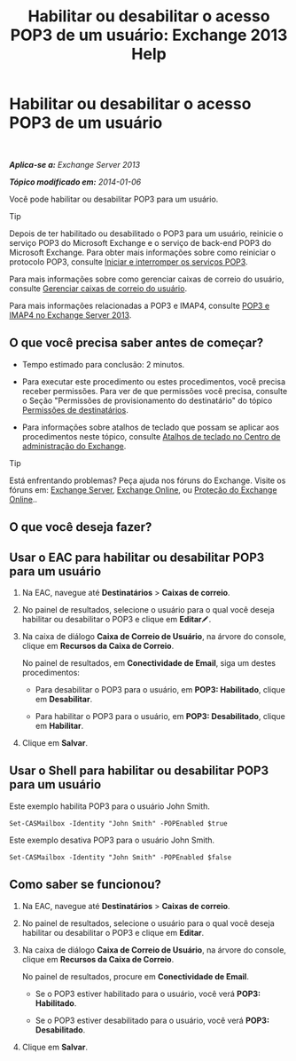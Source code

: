 ﻿---
title: 'Habilitar ou desabilitar o acesso POP3 de um usuário: Exchange 2013 Help'
TOCTitle: Habilitar ou desabilitar o acesso POP3 de um usuário
ms:assetid: 57e12f07-3b14-45bd-9a82-e6032d14214f
ms:mtpsurl: https://technet.microsoft.com/pt-br/library/Bb691018(v=EXCHG.150)
ms:contentKeyID: 50485643
ms.date: 05/22/2018
mtps_version: v=EXCHG.150
ms.translationtype: MT
---

# Habilitar ou desabilitar o acesso POP3 de um usuário

 

_**Aplica-se a:** Exchange Server 2013_

_**Tópico modificado em:** 2014-01-06_

Você pode habilitar ou desabilitar POP3 para um usuário.


> [!TIP]
> Depois de ter habilitado ou desabilitado o POP3 para um usuário, reinicie o serviço POP3 do Microsoft Exchange e o serviço de back-end POP3 do Microsoft Exchange. Para obter mais informações sobre como reiniciar o protocolo POP3, consulte <A href="start-and-stop-the-pop3-services-exchange-2013-help.md">Iniciar e interromper os serviços POP3</A>.



Para mais informações sobre como gerenciar caixas de correio do usuário, consulte [Gerenciar caixas de correio do usuário](manage-user-mailboxes-exchange-2013-help.md).

Para mais informações relacionadas a POP3 e IMAP4, consulte [POP3 e IMAP4 no Exchange Server 2013](pop3-and-imap4-in-exchange-server-2013-exchange-2013-help.md).

## O que você precisa saber antes de começar?

  - Tempo estimado para conclusão: 2 minutos.

  - Para executar este procedimento ou estes procedimentos, você precisa receber permissões. Para ver de que permissões você precisa, consulte o Seção "Permissões de provisionamento do destinatário" do tópico [Permissões de destinatários](recipients-permissions-exchange-2013-help.md).

  - Para informações sobre atalhos de teclado que possam se aplicar aos procedimentos neste tópico, consulte [Atalhos de teclado no Centro de administração do Exchange](keyboard-shortcuts-in-the-exchange-admin-center-exchange-online-protection-help.md).


> [!TIP]
> Está enfrentando problemas? Peça ajuda nos fóruns do Exchange. Visite os fóruns em: <A href="https://go.microsoft.com/fwlink/p/?linkid=60612">Exchange Server</A>, <A href="https://go.microsoft.com/fwlink/p/?linkid=267542">Exchange Online</A>, ou <A href="https://go.microsoft.com/fwlink/p/?linkid=285351">Proteção do Exchange Online</A>..



## O que você deseja fazer?

## Usar o EAC para habilitar ou desabilitar POP3 para um usuário

1.  Na EAC, navegue até **Destinatários** \> **Caixas de correio**.

2.  No painel de resultados, selecione o usuário para o qual você deseja habilitar ou desabilitar o POP3 e clique em **Editar**![Ícone de edição](images/JJ218640.6f53ccb2-1f13-4c02-bea0-30690e6ea71d(EXCHG.150).gif "Ícone de edição").

3.  Na caixa de diálogo **Caixa de Correio de Usuário**, na árvore do console, clique em **Recursos da Caixa de Correio**.
    
    No painel de resultados, em **Conectividade de Email**, siga um destes procedimentos:
    
      - Para desabilitar o POP3 para o usuário, em **POP3: Habilitado**, clique em **Desabilitar**.
    
      - Para habilitar o POP3 para o usuário, em **POP3: Desabilitado**, clique em **Habilitar**.

4.  Clique em **Salvar**.

## Usar o Shell para habilitar ou desabilitar POP3 para um usuário

Este exemplo habilita POP3 para o usuário John Smith.

    Set-CASMailbox -Identity "John Smith" -POPEnabled $true

Este exemplo desativa POP3 para o usuário John Smith.

    Set-CASMailbox -Identity "John Smith" -POPEnabled $false

## Como saber se funcionou?

1.  Na EAC, navegue até **Destinatários** \> **Caixas de correio**.

2.  No painel de resultados, selecione o usuário para o qual você deseja habilitar ou desabilitar o POP3 e clique em **Editar**.

3.  Na caixa de diálogo **Caixa de Correio de Usuário**, na árvore do console, clique em **Recursos da Caixa de Correio**.
    
    No painel de resultados, procure em **Conectividade de Email**.
    
      - Se o POP3 estiver habilitado para o usuário, você verá **POP3: Habilitado**.
    
      - Se o POP3 estiver desabilitado para o usuário, você verá **POP3: Desabilitado**.

4.  Clique em **Salvar**.

